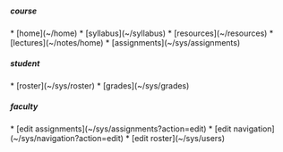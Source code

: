 <div access='all'>         <!-- all visitors see this -->
<h5>course</h5>
<div markdown=1>
* [home](~/home)
* [syllabus](~/syllabus)
* [resources](~/resources)
* [lectures](~/notes/home)
* [assignments](~/sys/assignments)
</div>
</div>

<div access='student'>     <!-- students see this -->
<h5>student</h5>
<div markdown=1>
* [roster](~/sys/roster)
* [grades](~/sys/grades)
</div>
</div>

<div access='faculty'>     <!-- faculty sees this -->
<h5>faculty</h5>
<div markdown=1>
* [edit assignments](~/sys/assignments?action=edit)
* [edit navigation](~/sys/navigation?action=edit)
* [edit roster](~/sys/users)
</div>
</div>
